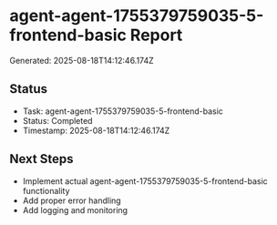 # agent-agent-1755379759035-5-frontend-basic Report

Generated: 2025-08-18T14:12:46.174Z

## Status
- Task: agent-agent-1755379759035-5-frontend-basic
- Status: Completed
- Timestamp: 2025-08-18T14:12:46.174Z

## Next Steps
- Implement actual agent-agent-1755379759035-5-frontend-basic functionality
- Add proper error handling
- Add logging and monitoring
